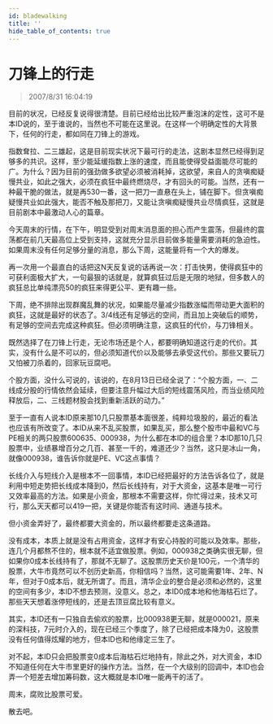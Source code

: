 ```yaml
---
id: bladewalking 
title: ''
hide_table_of_contents: true
---
```


# 刀锋上的行走

> 2007/8/31 16:04:19

<div style={{color: '#FF0000', fontWeight: '500'}}>

目前的状况，已经反复说得很清楚。目前已经给出比较严重泡沫的定性，这可不是本ID说的，至于谁说的，当然也不可能在这里说。在这样一个明确定性的大背景下，任何的行走，都如同在刀锋上的游戏。
 
指数耷拉、二三雄起，这是目前现实状况下最可行的走法，这剧本显然已经得到足够多的共识。这样，至少能延缓指数上涨的速度，而且能使得受益面能尽可能的广。为什么？因为目前的强劲做多欲望必须被消耗掉，这欲望，来自人的贪嗔痴疑慢共业，如此之强大，必须在疯狂中最终燃烧尽，才有回头的可能。当然，还有一种最干脆的做法，就是再530一番，这一把刀一直悬在头上，铺在脚下。但贪嗔痴疑慢共业如此强大，能否不触及那把刀，又能让贪嗔痴疑慢共业尽情疯狂，这就是目前剧本中最激动人心的篇章。
 
今天周末的行情，在下午，明显受到对周末消息面的担心而产生震荡，但最终的震荡都在前几天最高位上受到支持，这就充分显示目前做多能量需要消耗的急迫性。如果周末没有任何足够分量的消息，那么下周，这能量将有一个大的爆发。
 
再一次用一个最直白的话把这N天反复说的话再说一次：打击快男，使得疯狂中的可获利面极大扩大，一句最狠的话就是，就算疯狂过后是无限的地狱，但多数人的疯狂总比单纯漂亮50的疯狂来得更公平、更有趣一些。
 
下周，绝不排除出现群魔乱舞的状况，如果能尽量减少指数涨幅而带动更大面积的疯狂，这就是最好的状态了。3/4线还有足够远的空间，而且加上突破后的顺势，有足够的空间去完成这种疯狂。但必须明确注意，这疯狂的代价，与刀锋相关。
 
既然选择了在刀锋上行走，无论市场还是个人，都要明确知道这行走的代价。其实，没有什么是不可以的，但必须知道代价以及能够去承受这代价。那些又要玩刀又怕被刀杀着的，回家玩豆腐吧。
 
个股方面，没什么可说的，该说的，在8月13日已经全说了：“个股方面，一、二线成分股的行情依然会延续，但要注意升幅过大后的短线震荡风险，而当业绩风险释放后，二、三线题材股会找到重新活跃的动力。”
 
至于一直有人说本ID原来那10几只股票基本面很差，纯粹垃圾股的，最近的看法也应该有所改变了。本ID从来不乱买股票，如果乱买，那么整个股市中最和VC与PE相关的两只股票600635、000938，为什么都在本ID的组合里？本ID那10几只股票中，业绩暴增百分之几百、甚至一千的，难道还少？当然，这只是冰山一角，就像000938，谁告诉你就是PE、VC这点事情？
 
长线介入与短线介入是根本不一回事情，本ID已经把最好的方法告诉各位了，就是利用中短走势把长线成本降到0，然后长线持有，对于大资金，这基本是唯一可行又效率最高的方法。如果是小资金，那根本不需要这样，你忙得过来，技术又可行，那么天天都可以419一把，关键是你能否有这时间、通道与技术。
 
但小资金弄好了，最终都要大资金的，所以最终都要走这条道路。
 
没有成本，本质上就是没有占用资金，这样才有安心持股的可能以及效率。那些，连几个月都熬不住的，根本就不适宜做股票。例如，000938之类确实很无聊，但如果你0成本长线持有了，那就不无聊了。这股票历史天价是100元，一个清华的股票，大牛市竟然可以不创历史新高，你相信吗？当然，这可能需要1年、2年、N年，但对于0成本后，就无所谓了。而且，清华企业的整合是必须和必然的，这里的空间有多少，本ID不想去预测，没意义。总之，本ID0成本地和他海枯石烂了。那些天天想着涨停短线的，还是去顶豆腐比较有意义。
 
其实，本ID还有一只独自去偷欢的股票，比000938更无聊，就是000021，原来的深科技，7元时介入的，现在已经三个季度了，除了已经把成本降为0，这股票没有任何值得炫耀的地方，但本ID也和他缘定三生了。
 
对不起，本ID只会把股票变0成本后海枯石烂地持有，除此之外，对大资金，本ID不知道任何在大牛市里更好的操作方法。当然，在一个大级别的回调中，本ID也会弄一个短差去增加筹码数，这大概就是本ID唯一能再干的活了。
 
周末，腐败比股票可爱。
 
散去吧。

</div>